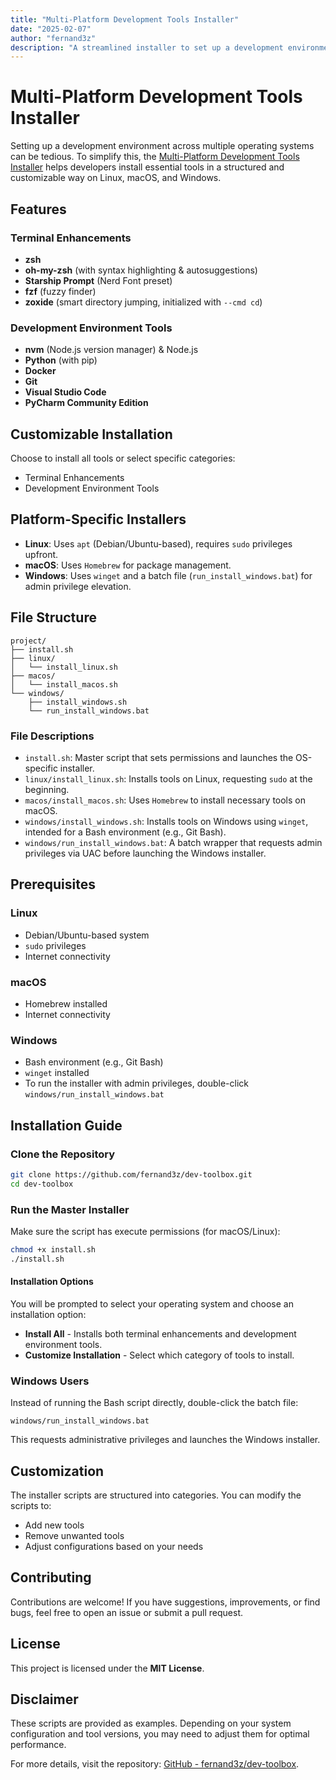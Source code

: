 ```yaml
---
title: "Multi-Platform Development Tools Installer"
date: "2025-02-07"
author: "fernand3z"
description: "A streamlined installer to set up a development environment across Linux, macOS, and Windows."
---
```


# Multi-Platform Development Tools Installer

Setting up a development environment across multiple operating systems can be tedious. To simplify this, the [Multi-Platform Development Tools Installer](https://github.com/fernand3z/dev-toolbox) helps developers install essential tools in a structured and customizable way on Linux, macOS, and Windows.

## Features

### Terminal Enhancements
- **zsh**
- **oh-my-zsh** (with syntax highlighting & autosuggestions)
- **Starship Prompt** (Nerd Font preset)
- **fzf** (fuzzy finder)
- **zoxide** (smart directory jumping, initialized with `--cmd cd`)

### Development Environment Tools
- **nvm** (Node.js version manager) & Node.js
- **Python** (with pip)
- **Docker**
- **Git**
- **Visual Studio Code**
- **PyCharm Community Edition**

## Customizable Installation
Choose to install all tools or select specific categories:
- Terminal Enhancements
- Development Environment Tools

## Platform-Specific Installers
- **Linux**: Uses `apt` (Debian/Ubuntu-based), requires `sudo` privileges upfront.
- **macOS**: Uses `Homebrew` for package management.
- **Windows**: Uses `winget` and a batch file (`run_install_windows.bat`) for admin privilege elevation.

## File Structure

```plaintext
project/
├── install.sh
├── linux/
│   └── install_linux.sh
├── macos/
│   └── install_macos.sh
└── windows/
    ├── install_windows.sh
    └── run_install_windows.bat
```

### File Descriptions
- `install.sh`: Master script that sets permissions and launches the OS-specific installer.
- `linux/install_linux.sh`: Installs tools on Linux, requesting `sudo` at the beginning.
- `macos/install_macos.sh`: Uses `Homebrew` to install necessary tools on macOS.
- `windows/install_windows.sh`: Installs tools on Windows using `winget`, intended for a Bash environment (e.g., Git Bash).
- `windows/run_install_windows.bat`: A batch wrapper that requests admin privileges via UAC before launching the Windows installer.

## Prerequisites

### Linux
- Debian/Ubuntu-based system
- `sudo` privileges
- Internet connectivity

### macOS
- Homebrew installed
- Internet connectivity

### Windows
- Bash environment (e.g., Git Bash)
- `winget` installed
- To run the installer with admin privileges, double-click `windows/run_install_windows.bat`

## Installation Guide

### Clone the Repository
```sh
git clone https://github.com/fernand3z/dev-toolbox.git
cd dev-toolbox
```

### Run the Master Installer
Make sure the script has execute permissions (for macOS/Linux):
```sh
chmod +x install.sh
./install.sh
```

#### Installation Options
You will be prompted to select your operating system and choose an installation option:
- **Install All** - Installs both terminal enhancements and development environment tools.
- **Customize Installation** - Select which category of tools to install.

### Windows Users
Instead of running the Bash script directly, double-click the batch file:
```plaintext
windows/run_install_windows.bat
```
This requests administrative privileges and launches the Windows installer.

## Customization
The installer scripts are structured into categories. You can modify the scripts to:
- Add new tools
- Remove unwanted tools
- Adjust configurations based on your needs

## Contributing
Contributions are welcome! If you have suggestions, improvements, or find bugs, feel free to open an issue or submit a pull request.

## License
This project is licensed under the **MIT License**.

## Disclaimer
These scripts are provided as examples. Depending on your system configuration and tool versions, you may need to adjust them for optimal performance.

For more details, visit the repository: [GitHub - fernand3z/dev-toolbox](https://github.com/fernand3z/dev-toolbox). 